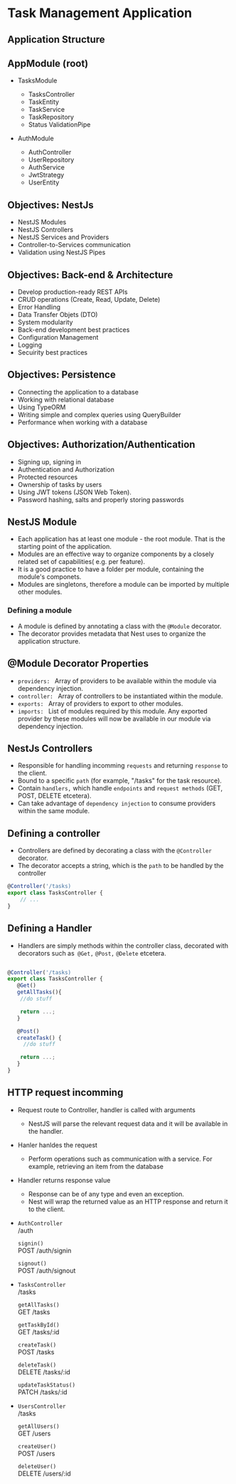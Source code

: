 # Task Management Application

## Application Structure

## AppModule (root)

- TasksModule
    - TasksController
    - TaskEntity
    - TaskService
    - TaskRepository
    - Status ValidationPipe

- AuthModule
    - AuthController
    - UserRepository
    - AuthService
    - JwtStrategy
    - UserEntity

## Objectives: NestJs

- NestJS Modules
- NestJS Controllers
- NestJS Services and Providers
- Controller-to-Services communication
- Validation using NestJS Pipes

## Objectives: Back-end & Architecture

- Develop production-ready REST APIs
- CRUD operations (Create, Read, Update, Delete)
- Error Handling
- Data Transfer Objets (DTO)
- System modularity
- Back-end development best practices
- Configuration Management
- Logging
- Secuirity best practices

## Objectives: Persistence

- Connecting the application to a database
- Working with relational database
- Using TypeORM
- Writing simple and complex queries using QueryBuilder
- Performance when working with a database

## Objectives: Authorization/Authentication

- Signing up, signing in
- Authentication and Authorization
- Protected resources
- Ownership of tasks by users
- Using JWT tokens (JSON Web Token).
- Password hashing, salts and properly storing passwords


## NestJS Module

- Each application has at least one module - the root module. That is the starting point of the application.
- Modules are an effective way to organize components by a closely related set of capabilities( e.g. per feature).
- It is a good practice to have a folder per module, containing the module's componets.
- Modules are singletons, therefore a module can be imported by multiple other modules.

### Defining a module

- A module is defined by annotating a class with the `@Module` decorator.
- The decorator provides metadata that Nest uses to organize the application structure.

## @Module Decorator Properties
 
- `providers: ` Array of providers to be available within the module via dependency injection.
- `controller: ` Array of controllers to be instantiated within the module.
- `exports: ` Array of providers to export to other modules.
- `imports: ` List of modules required by this module. Any exported provider by these modules will now be available in our module via dependency injection.

## NestJs Controllers

- Responsible for handling incomming `requests` and returning `response` to the client.
- Bound to a specific `path` (for example, "/tasks" for the task resource).
- Contain `handlers,` which handle `endpoints` and `request methods` (GET, POST, DELETE etcetera).
- Can take advantage of `dependency injection` to consume providers within the same module.

## Defining a controller

- Controllers are defined by decorating a class with the `@Controller` decorator.
- The decorator accepts a string, which is the `path` to be handled by the controller

```ts
@Controller('/tasks)
export class TasksController {
    // ...
}
```

## Defining a Handler

- Handlers are simply methods within the controller class, decorated with decorators such as` @Get,` `@Post,` `@Delete` etcetera.

```ts

@Controller('/tasks)
export class TasksController {
   @Get()
   getAllTasks(){
    //do stuff

    return ...;
   }

   @Post()
   createTask() {
     //do stuff

    return ...;
   }
}

```

## HTTP request incomming 
- Request route to Controller, handler is called with arguments
    - NestJS will parse the relevant request data and it will be available in the handler.
- Hanler hanldes the request
    - Perform operations such as communication with a service. For example, retrieving an item from the database
- Handler returns response value 
    - Response can be of any type and even an exception.
    - Nest will wrap the returned value as an HTTP response and return it to the client.

- `AuthController` <br>
    /auth

    `signin()`  <br>
    POST /auth/signin

    `signout()`  <br>
    POST /auth/signout

- `TasksController` <br>
    /tasks

    `getAllTasks()`  <br>
    GET /tasks

    `getTaskById()`  <br>
    GET /tasks/:id

    `createTask()`  <br>
    POST /tasks

    `deleteTask()`  <br>
    DELETE /tasks/:id

    `updateTaskStatus()`  <br>
    PATCH /tasks/:id

- `UsersController` <br>
    /tasks

    `getAllUsers()`  <br>
    GET /users

    `createUser()`  <br>
    POST /users

    `deleteUser()`  <br>
    DELETE /users/:id